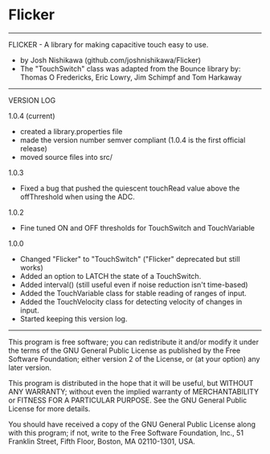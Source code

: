# Flicker
* * * * * * * * * * * * * * * * * * * * * * * * * * * * * * * * * * *
FLICKER - A library for making capacitive touch easy to use.
 - by Josh Nishikawa (github.com/joshnishikawa/Flicker)
 - The "TouchSwitch" class was adapted from the Bounce library by:
   Thomas O Fredericks, Eric Lowry, Jim Schimpf and Tom Harkaway
* * * * * * * * * * * * * * * * * * * * * * * * * * * * * * * * * * *
VERSION LOG

1.0.4 (current)
   - created a library.properties file
   - made the version number semver compliant (1.0.4 is the first official release)
   - moved source files into src/

1.0.3
  - Fixed a bug that pushed the quiescent touchRead value above the
    offThreshold when using the ADC.
    
1.0.2
  - Fine tuned ON and OFF thresholds for TouchSwitch and TouchVariable

1.0.0
  - Changed "Flicker" to "TouchSwitch" ("Flicker" deprecated but still works)
  - Added an option to LATCH the state of a TouchSwitch.
  - Added interval() (still useful even if noise reduction isn't time-based)
  - Added the TouchVariable class for stable reading of ranges of input.
  - Added the TouchVelocity class for detecting velocity of changes in input.
  - Started keeping this version log.
* * * * * * * * * * * * * * * * * * * * * * * * * * * * * * * * * * *
 This program is free software; you can redistribute it and/or modify
 it under the terms of the GNU General Public License as published by
 the Free Software Foundation; either version 2 of the License, or
 (at your option) any later version.
 
 This program is distributed in the hope that it will be useful,
 but WITHOUT ANY WARRANTY; without even the implied warranty of
 MERCHANTABILITY or FITNESS FOR A PARTICULAR PURPOSE.  See the
 GNU General Public License for more details.
 
 You should have received a copy of the GNU General Public License
 along with this program; if not, write to the Free Software
 Foundation, Inc., 51 Franklin Street, Fifth Floor, Boston,
 MA 02110-1301, USA.
